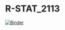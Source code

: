 # R-STAT_2113

[![Binder](https://mybinder.org/badge_logo.svg)](https://mybinder.org/v2/gh/ManishVangara/R-STAT_2113/main)
